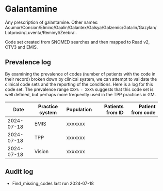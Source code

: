 # Galantamine

Any prescription of galantamine. Other names: Acumor/Consion/Elmino/Gaalin/Galantex/Galsya/Galzemic/Gatalin/Gazylan/Lotprosin/Luventa/Reminyl/Zeebral.

Code set created from SNOMED searches and then mapped to Read v2, CTV3 and EMIS.

## Prevalence log

By examining the prevalence of codes (number of patients with the code in their record) broken down by clinical system, we can attempt to validate the clinical code sets and the reporting of the conditions. Here is a log for this code set. The prevalence range `XXX% - XXX%` suggests that this code set is well defined, but perhaps more frequently used in the TPP practices in GM.

| Date       | Practice system | Population | Patients from ID | Patient from code |
| ---------- | --------------- | ---------- | ---------------: | ----------------: |
| 2024-07-18 | EMIS            | xxxxxxx    |                  |                   |
| 2024-07-18 | TPP             | xxxxxxx    |                  |                   |
| 2024-07-18 | Vision          | xxxxxxx    |                  |                   |

## Audit log

- Find_missing_codes last run 2024-07-18
